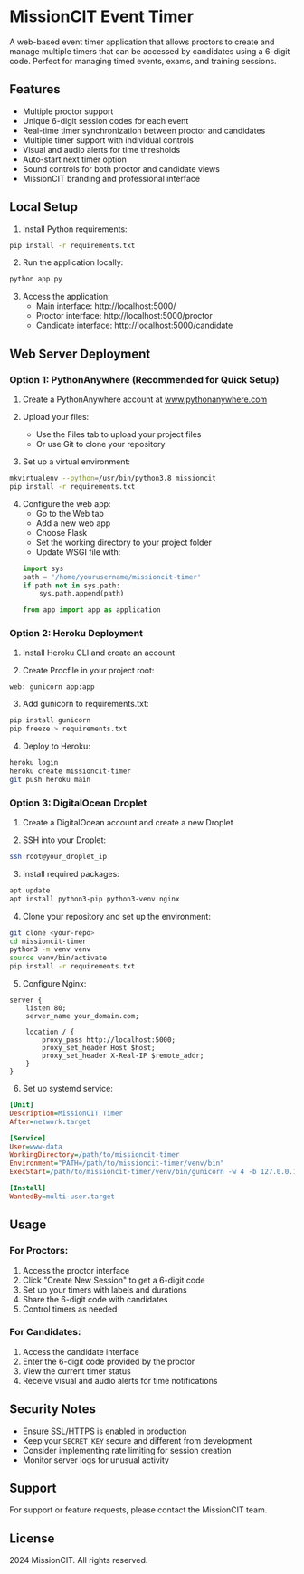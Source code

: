 # MissionCIT Event Timer

A web-based event timer application that allows proctors to create and manage multiple timers that can be accessed by candidates using a 6-digit code. Perfect for managing timed events, exams, and training sessions.

## Features

- Multiple proctor support
- Unique 6-digit session codes for each event
- Real-time timer synchronization between proctor and candidates
- Multiple timer support with individual controls
- Visual and audio alerts for time thresholds
- Auto-start next timer option
- Sound controls for both proctor and candidate views
- MissionCIT branding and professional interface

## Local Setup

1. Install Python requirements:
```bash
pip install -r requirements.txt
```

2. Run the application locally:
```bash
python app.py
```

3. Access the application:
   - Main interface: http://localhost:5000/
   - Proctor interface: http://localhost:5000/proctor
   - Candidate interface: http://localhost:5000/candidate

## Web Server Deployment

### Option 1: PythonAnywhere (Recommended for Quick Setup)

1. Create a PythonAnywhere account at www.pythonanywhere.com

2. Upload your files:
   - Use the Files tab to upload your project files
   - Or use Git to clone your repository

3. Set up a virtual environment:
```bash
mkvirtualenv --python=/usr/bin/python3.8 missioncit
pip install -r requirements.txt
```

4. Configure the web app:
   - Go to the Web tab
   - Add a new web app
   - Choose Flask
   - Set the working directory to your project folder
   - Update WSGI file with:
   ```python
   import sys
   path = '/home/yourusername/missioncit-timer'
   if path not in sys.path:
       sys.path.append(path)
   
   from app import app as application
   ```

### Option 2: Heroku Deployment

1. Install Heroku CLI and create an account

2. Create Procfile in your project root:
```
web: gunicorn app:app
```

3. Add gunicorn to requirements.txt:
```bash
pip install gunicorn
pip freeze > requirements.txt
```

4. Deploy to Heroku:
```bash
heroku login
heroku create missioncit-timer
git push heroku main
```

### Option 3: DigitalOcean Droplet

1. Create a DigitalOcean account and create a new Droplet

2. SSH into your Droplet:
```bash
ssh root@your_droplet_ip
```

3. Install required packages:
```bash
apt update
apt install python3-pip python3-venv nginx
```

4. Clone your repository and set up the environment:
```bash
git clone <your-repo>
cd missioncit-timer
python3 -m venv venv
source venv/bin/activate
pip install -r requirements.txt
```

5. Configure Nginx:
```nginx
server {
    listen 80;
    server_name your_domain.com;

    location / {
        proxy_pass http://localhost:5000;
        proxy_set_header Host $host;
        proxy_set_header X-Real-IP $remote_addr;
    }
}
```

6. Set up systemd service:
```ini
[Unit]
Description=MissionCIT Timer
After=network.target

[Service]
User=www-data
WorkingDirectory=/path/to/missioncit-timer
Environment="PATH=/path/to/missioncit-timer/venv/bin"
ExecStart=/path/to/missioncit-timer/venv/bin/gunicorn -w 4 -b 127.0.0.1:5000 app:app

[Install]
WantedBy=multi-user.target
```

## Usage

### For Proctors:
1. Access the proctor interface
2. Click "Create New Session" to get a 6-digit code
3. Set up your timers with labels and durations
4. Share the 6-digit code with candidates
5. Control timers as needed

### For Candidates:
1. Access the candidate interface
2. Enter the 6-digit code provided by the proctor
3. View the current timer status
4. Receive visual and audio alerts for time notifications

## Security Notes

- Ensure SSL/HTTPS is enabled in production
- Keep your `SECRET_KEY` secure and different from development
- Consider implementing rate limiting for session creation
- Monitor server logs for unusual activity

## Support

For support or feature requests, please contact the MissionCIT team.

## License

 2024 MissionCIT. All rights reserved.
